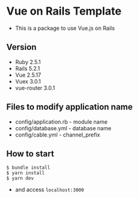 # Vue on Rails Template
- This is a package to use Vue.js on Rails

## Version
- Ruby 2.5.1
- Rails 5.2.1
- Vue 2.5.17
- Vuex 3.0.1
- vue-router 3.0.1

## Files to modify application name
- config/application.rb - module name
- config/database.yml - database name
- config/cable.yml - channel_prefix

## How to start

```console
$ bundle install
$ yarn install
$ yarn dev
```
- and access `localhost:3000`
